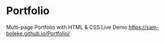 # Portfolio
Multi-page Portfolio with HTML &amp; CSS
Live Demo https://sam-boleke.github.io/Portfolio/
